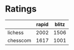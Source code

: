 # Ratings

|          | rapid | blitz |
|----------|-------|-------|
| lichess  | 2002 | 1506 |
| chesscom | 1617 | 1001 |
